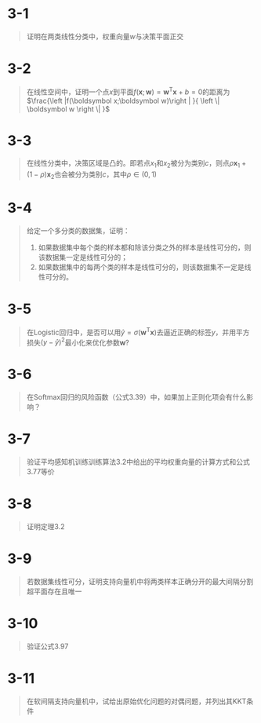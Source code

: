 # 3-1

> 证明在两类线性分类中，权重向量$w$与决策平面正交







# 3-2

> 在线性空间中，证明一个点$x$到平面$f(\boldsymbol x;\boldsymbol w)=\boldsymbol w^\mathsf {T}\boldsymbol x+b=0$的距离为$\frac{\left |f(\boldsymbol x;\boldsymbol w)\right | }{ \left \| \boldsymbol w \right \| }$







# 3-3

> 在线性分类中，决策区域是凸的。即若点$x_1$和$x_2$被分为类别$c$，则点$\rho \boldsymbol x_1+(1-\rho)\boldsymbol x_2$也会被分为类别$c$，其中$\rho \in (0,1)$







# 3-4

> 给定一个多分类的数据集，证明：
>
> 1. 如果数据集中每个类的样本都和除该分类之外的样本是线性可分的，则该数据集一定是线性可分的；
> 2. 如果数据集中的每两个类的样本是线性可分的，则该数据集不一定是线性可分的。







# 3-5

> 在Logistic回归中，是否可以用$\hat{y}=\sigma(\mathbf w^\mathsf {T} \mathbf x)$去逼近正确的标签$y$，并用平方损失$(y-\hat y)^2$最小化来优化参数$\mathbf w$?







# 3-6

> 在Softmax回归的风险函数（公式3.39）中，如果加上正则化项会有什么影响？







# 3-7

> 验证平均感知机训练训练算法3.2中给出的平均权重向量的计算方式和公式3.77等价







# 3-8 

> 证明定理3.2





# 3-9

> 若数据集线性可分，证明支持向量机中将两类样本正确分开的最大间隔分割超平面存在且唯一





# 3-10

> 验证公式3.97





# 3-11

> 在软间隔支持向量机中，试给出原始优化问题的对偶问题，并列出其KKT条件